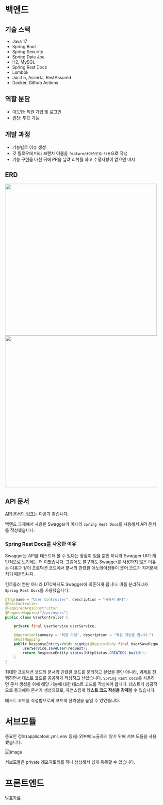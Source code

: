 # 백엔드
## 기술 스택

- Java 17
- Spring Boot
- Spring Security
- Spring Data Jpa
- H2, MySQL
- Spring Rest Docs
- Lombok
- Junit 5, AssertJ, RestAssured
- Docker, Github Actions

## 역할 분담

- 이도현: 회원 가입 및 로그인
- 권찬: 투표 기능

## 개발 과정

- 기능별로 이슈 생성
- 깃 플로우에 따라 브랜치 이름을 `feature/#이슈번호-내용`으로 작성
- 기능 구현을 마친 뒤에 PR을 날려 리뷰를 하고 수정사항이 없으면 머지

## ERD
<image src="https://github.com/team-azito/.github/assets/116694226/29cb3d24-7647-45f8-82f9-8bd62f08be10" height="500">

<image src="https://github.com/team-azito/.github/assets/116694226/a0d3ac6e-fe71-4a40-b20c-a0b406c2de23" height="500" width="700">

## API 문서

[API 문서의 링크](http://43.200.141.226/docs/index.html)는 다음과 같습니다.

백엔드 과제에서 사용한 Swagger가 아니라 `Spring Rest Docs`를 사용해서 API 문서를 작성했습니다.

### Spring Rest Docs를 사용한 이유

Swagger는 API를 테스트해 볼 수 있다는 장점이 있을 뿐만 아니라 Swagger UI가 개인적으로 보기에는 더 이뻤습니다. 그럼에도 불구하도 Swagger를 사용하지 않은 이유는 다음과 같이 프로덕션 코드에서 문서와 관련된 애노테이션들이 붙어 코드가 지저분해지기 때문입니다.

컨트롤러 뿐만 아니라 DTO까지도 Swagger에 의존하게 됩니다. 이를 분리하고자 `Spring Rest Docs`를 사용했습니다.

```java
@Tag(name = "User Controller", description = "사용자 API")
@RestController
@RequiredArgsConstructor
@RequestMapping("/api/users")
public class UserController {

    private final UserService userService;

    @Operation(summary = "회원 가입", description = "회원 가입을 합니다.")
    @PostMapping
    public ResponseEntity<Void> signUp(@RequestBody final UserSaveRequestDto request) {
        userService.saveUser(request);
        return ResponseEntity.status(HttpStatus.CREATED).build();
    }
}
```

최대한 프로덕션 코드와 문서와 관련된 코드를 분리하고 싶었을 뿐만 아니라, 과제를 진행하면서 테스트 코드를 꼼꼼하게 작성하고 싶었습니다. `Spring Rest Docs`를 사용하면 문서 생성을 위해 해당 기능에 대한 테스트 코드를 작성해야 합니다. 테스트가 성공적으로 통과해야 문서가 생성되므로, 자연스럽게 **테스트 코드 작성을 강제**할 수 있습니다.

테스트 코드를 작성함으로써 코드의 신뢰성을 높일 수 있었습니다.

# 서브모듈

중요한 정보(applicatoin.yml, env 등)를 외부에 노출하지 않기 위해 서브 모듈을 사용했습니다.

![image](https://github.com/team-azito/.github/assets/116694226/7c45eedf-9af3-4198-96d0-8bb73e1c3cfb)

서브모듈은 private 레포지토리를 하나 생성해서 쉽게 등록할 수 있습니다.


# 프론트엔드
[발표자료](https://mellow-ziconium-509.notion.site/7-2e76b29db8504be1aa5184d6234779bc)

